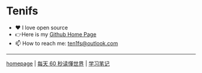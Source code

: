# Tenifs

- ❤️ I love open source
- 👉Here is my [Github Home Page](https://github.com/ten1fs)
- 📫 How to reach me: [ten1fs@outlook.com](mailto:ten1fs@outlook.com)



---

[homepage](https://ten1fs.github.io/) | [每天 60 秒读懂世界](https://ten1fs.github.io/60s/) | [学习笔记](https://ten1fs.github.io/study/)
